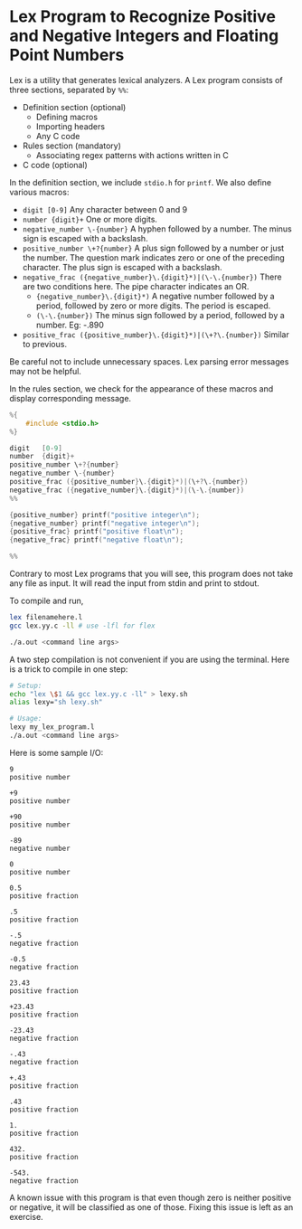 <h1>Lex Program to Recognize Positive and Negative Integers and Floating Point Numbers</h1>

Lex is a utility that generates lexical analyzers. A Lex program consists of three sections, separated by `%%`:

* Definition section (optional)
	* Defining macros
	* Importing headers
	* Any C code
* Rules section (mandatory)
	* Associating regex patterns with actions written in C
* C code (optional)

In the definition section, we include `stdio.h` for `printf`. We also define various macros:

* `digit [0-9]` Any character between 0 and 9
* `number {digit}+` One or more digits.
* `negative_number \-{number}` A hyphen followed by a number. The minus sign is escaped with a backslash. 
* `positive_number \+?{number}` A plus sign followed by a number or just the number. The question mark indicates zero or one of the preceding character. The plus sign is escaped with a backslash.
* `negative_frac ({negative_number}\.{digit}*)|(\-\.{number})` There are two conditions here. The pipe character indicates an OR.
	* `{negative_number}\.{digit}*)` A negative number followed by a period, followed by zero or more digits. The period is escaped.
	* `(\-\.{number})` The minus sign followed by a period, followed by a number. Eg: -.890
* `positive_frac ({positive_number}\.{digit}*)|(\+?\.{number})` Similar to previous.

Be careful not to include unnecessary spaces. Lex parsing error messages may not be helpful.

In the rules section, we check for the appearance of these macros and display corresponding message.

```c
%{
	#include <stdio.h>
%}

digit	[0-9]
number	{digit}+
positive_number \+?{number}
negative_number \-{number}
positive_frac ({positive_number}\.{digit}*)|(\+?\.{number})
negative_frac ({negative_number}\.{digit}*)|(\-\.{number})
%%

{positive_number} printf("positive integer\n");
{negative_number} printf("negative integer\n");
{positive_frac} printf("positive float\n");
{negative_frac} printf("negative float\n");

%%
```

Contrary to most Lex programs that you will see, this program does not take any file as input. It will read the input from stdin and print to stdout.

To compile and run,
```bash
lex filenamehere.l
gcc lex.yy.c -ll # use -lfl for flex

./a.out <command line args>
```
A two step compilation is not convenient if you are using the terminal. Here is a trick to compile in one step:
```bash
# Setup:
echo "lex \$1 && gcc lex.yy.c -ll" > lexy.sh
alias lexy="sh lexy.sh"

# Usage:
lexy my_lex_program.l
./a.out <command line args>
```

Here is some sample I/O:
```
9
positive number

+9
positive number

+90
positive number

-89
negative number

0
positive number

0.5
positive fraction

.5
positive fraction

-.5
negative fraction

-0.5
negative fraction

23.43
positive fraction

+23.43
positive fraction

-23.43
negative fraction

-.43
negative fraction

+.43
positive fraction

.43
positive fraction

1.
positive fraction

432.
positive fraction

-543.
negative fraction
```

A known issue with this program is that even though zero is neither positive or negative, it will be classified as one of those. Fixing this issue is left as an exercise.



